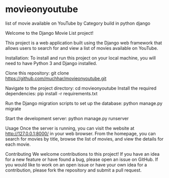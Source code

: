 # movieonyoutube
list of movie available on YouTube by Category build in python django  

Welcome to the Django Movie List project!

This project is a web application built using the Django web framework that allows users to search for and view a list of movies available on YouTube.

Installation:
  To install and run this project on your local machine, you will need to have Python 3 and Django installed.

Clone this repository: git clone https://github.com/muchhar/movieonyoutube.git

Navigate to the project directory: cd movieonyoutube
Install the required dependencies: pip install -r requirements.txt

Run the Django migration scripts to set up the database: python manage.py migrate

Start the development server: python manage.py runserver

Usage
Once the server is running, you can visit the website at http://127.0.0.1:8000/ in your web browser. From the homepage, you can search for movies by title, browse the list of movies, and view the details for each movie.

Contributing
We welcome contributions to this project! If you have an idea for a new feature or have found a bug, please open an issue on GitHub. If you would like to work on an open issue or have your own idea for a contribution, please fork the repository and submit a pull request.

